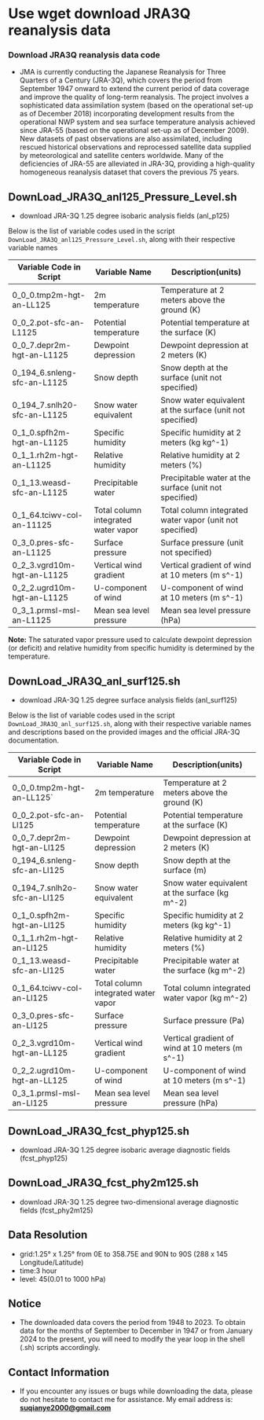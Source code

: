 # Use wget download JRA3Q reanalysis data
### Download JRA3Q reanalysis data code

- JMA is currently conducting the Japanese Reanalysis for Three Quarters of a Century (JRA-3Q), which covers the period from September 1947 onward to extend the current period of data coverage and improve the quality of long-term reanalysis. The project involves a sophisticated data assimilation system (based on the operational set-up as of December 2018) incorporating development results from the operational NWP system and sea surface temperature analysis achieved since JRA-55 (based on the operational set-up as of December 2009). New datasets of past observations are also assimilated, including rescued historical observations and reprocessed satellite data supplied by meteorological and satellite centers worldwide. Many of the deficiencies of JRA-55 are alleviated in JRA-3Q, providing a high-quality homogeneous reanalysis dataset that covers the previous 75 years.

## DownLoad_JRA3Q_anl125_Pressure_Level.sh
- download JRA-3Q 1.25 degree isobaric analysis fields (anl_p125)

Below is the list of variable codes used in the script `DownLoad_JRA3Q_anl125_Pressure_Level.sh`, along with their respective variable names


| Variable Code in Script          | Variable Name               | Description(units)                                            |
|-----------------------------------|-----------------------------|--------------------------------------------------------------|
| 0_0_0.tmp2m-hgt-an-LL125         | 2m temperature              | Temperature at 2 meters above the ground (K)               |
| 0_0_2.pot-sfc-an-L1125          | Potential temperature       | Potential temperature at the surface (K)                    |
| 0_0_7.depr2m-hgt-an-L1125       | Dewpoint depression         | Dewpoint depression at 2 meters (K)                         |
| 0_194_6.snleng-sfc-an-L1125     | Snow depth                  | Snow depth at the surface (unit not specified)              |
| 0_194_7.snlh20-sfc-an-L1125     | Snow water equivalent       | Snow water equivalent at the surface (unit not specified)    |
| 0_1_0.spfh2m-hgt-an-L1125       | Specific humidity           | Specific humidity at 2 meters (kg kg^-1)                   |
| 0_1_1.rh2m-hgt-an-L1125         | Relative humidity          | Relative humidity at 2 meters (%)                           |
| 0_1_13.weasd-sfc-an-L1125       | Precipitable water          | Precipitable water at the surface (unit not specified)      |
| 0_1_64.tciwv-col-an-11125       | Total column integrated water vapor | Total column integrated water vapor (unit not specified) |
| 0_3_0.pres-sfc-an-L1125         | Surface pressure            | Surface pressure (unit not specified)                       |
| 0_2_3.vgrd10m-hgt-an-L1125      | Vertical wind gradient      | Vertical gradient of wind at 10 meters (m s^-1)            |
| 0_2_2.ugrd10m-hgt-an-L1125      | U-component of wind         | U-component of wind at 10 meters (m s^-1)                  |
| 0_3_1.prmsl-msl-an-L1125        | Mean sea level pressure    | Mean sea level pressure (hPa)                               |


**Note:** The saturated vapor pressure used to calculate dewpoint depression (or deficit) and relative humidity from specific humidity is determined by the temperature.
## DownLoad_JRA3Q_anl_surf125.sh
- download JRA-3Q 1.25 degree surface analysis fields (anl_surf125)
  
Below is the list of variable codes used in the script `DownLoad_JRA3Q_anl_surf125.sh`, along with their respective variable names and descriptions based on the provided images and the official JRA-3Q documentation.

| Variable Code in Script          | Variable Name               | Description(units)                                         |
|-----------------------------------|-----------------------------|--------------------------------------------------------------|
| 0_0_0.tmp2m-hgt-an-LL125`      | 2m temperature              | Temperature at 2 meters above the ground (K)              |
| 0_0_2.pot-sfc-an-Ll125        | Potential temperature       | Potential temperature at the surface (K)                   |
| 0_0_7.depr2m-hgt-an-Ll125     | Dewpoint depression         | Dewpoint depression at 2 meters (K)                        |
| 0_194_6.snleng-sfc-an-Ll125   | Snow depth                  | Snow depth at the surface (m)                              |
| 0_194_7.snlh2o-sfc-an-Ll125   | Snow water equivalent       | Snow water equivalent at the surface (kg m^-2)             |
| 0_1_0.spfh2m-hgt-an-Ll125     | Specific humidity           | Specific humidity at 2 meters (kg kg^-1)                   |
| 0_1_1.rh2m-hgt-an-Ll125       | Relative humidity          | Relative humidity at 2 meters (%)                          |
| 0_1_13.weasd-sfc-an-Ll125     | Precipitable water          | Precipitable water at the surface (kg m^-2)                |
| 0_1_64.tciwv-col-an-Ll125     | Total column integrated water vapor | Total column integrated water vapor (kg m^-2)           |
| 0_3_0.pres-sfc-an-Ll125       | Surface pressure            | Surface pressure (Pa)                                      |
| 0_2_3.vgrd10m-hgt-an-LL125    | Vertical wind gradient      | Vertical gradient of wind at 10 meters (m s^-1)            |
| 0_2_2.ugrd10m-hgt-an-LL125    | U-component of wind         | U-component of wind at 10 meters (m s^-1)                   |
| 0_3_1.prmsl-msl-an-Ll125      | Mean sea level pressure    | Mean sea level pressure (hPa)                               |

## DownLoad_JRA3Q_fcst_phyp125.sh
- download JRA-3Q 1.25 degree isobaric average diagnostic fields (fcst_phyp125)

## DownLoad_JRA3Q_fcst_phy2m125.sh
- download JRA-3Q 1.25 degree two-dimensional average diagnostic fields (fcst_phy2m125)

## Data Resolution
- grid:1.25° x 1.25° from 0E to 358.75E and 90N to 90S (288 x 145 Longitude/Latitude)
- time:3 hour
- level: 45(0.01 to 1000 hPa)

## Notice
- The downloaded data covers the period from 1948 to 2023. To obtain data for the months of September to December in 1947 or from January 2024 to the present, you will need to modify the year loop in the shell (.sh) scripts accordingly.

## Contact Information
- If you encounter any issues or bugs while downloading the data, please do not hesitate to contact me for assistance. My email address is: **suqianye2000@gmail.com**
